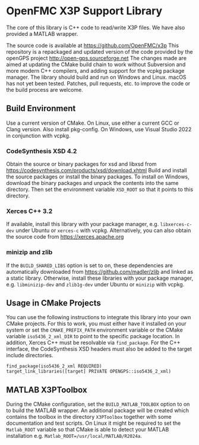 # OpenFMC X3P Support Library

The core of this library is C++ code to read/write X3P files. We have also provided a MATLAB wrapper.

The source code is available at https://github.com/OpenFMC/x3p This repository is a repackaged and updated version of the code provided by the openGPS project http://open-gps.sourceforge.net The changes made are aimed at updating the CMake build chain to work without Subversion and more modern C++ compilers, and adding support for the vcpkg package manager. The library should build and run on Windows and Linux. macOS has not yet been tested. Patches, pull requests, etc. to improve the code or the build process are welcome.

## Build Environment

Use a current version of CMake. On Linux, use either a current GCC or Clang version. Also install pkg-config. On Windows, use Visual Studio 2022 in conjunction with vcpkg.

### CodeSynthesis XSD 4.2

Obtain the source or binary packages for xsd and libxsd from https://codesynthesis.com/products/xsd/download.xhtml Build and install the source packages or install the binary packages. To install on Windows, download the binary packages and unpack the contents into the same directory. Then set the environment variable `XSD_ROOT` so that it points to this directory.

### Xerces C++ 3.2

If available, install this library with your package manager, e.g. `libxerces-c-dev` under Ubuntu or `xerces-c` with vcpkg. Alternatively, you can also obtain the source code from https://xerces.apache.org

### minizip and zlib 

If the `BUILD_SHARED_LIBS` option is set to on, these dependencies are automatically downloaded from https://github.com/madler/zlib and linked as a static library. Otherwise, install these libraries with your package manager, e.g. `libminizip-dev` and `zlib1g-dev` under Ubuntu or `minizip` with vcpkg.

## Usage in CMake Projects

You can use the following instructions to integrate this library into your own CMake projects. For this to work, you must either have it installed on your system or set the `CMAKE_PREFIX_PATH` environment variable or the CMake variable `iso5436_2_xml_DIR` to point to the specific package location. In addition, Xerces C++ must be resolvable via `find_package`. For the C++ interface, the CodeSynthesis XSD headers must also be added to the target include directories.

```
find_package(iso5436_2_xml REQUIRED)
target_link_libraries([target] PRIVATE OPENGPS::iso5436_2_xml)
```
## MATLAB X3PToolbox

During the CMake configuration, set the `BUILD_MATLAB_TOOLBOX` option to on to build the MATLAB wrapper. An additional package will be created which contains the toolbox in the directory `X3PToolbox` together with some documentation and test scripts. On Linux it might be required to set the `Matlab_ROOT` variable so that CMake is able to detect your MATLAB installation e.g. `Matlab_ROOT=/usr/local/MATLAB/R2024a`.